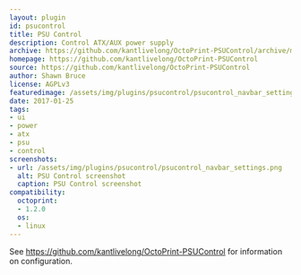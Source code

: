 ```yaml
---
layout: plugin
id: psucontrol
title: PSU Control
description: Control ATX/AUX power supply
archive: https://github.com/kantlivelong/OctoPrint-PSUControl/archive/master.zip
homepage: https://github.com/kantlivelong/OctoPrint-PSUControl
source: https://github.com/kantlivelong/OctoPrint-PSUControl
author: Shawn Bruce
license: AGPLv3
featuredimage: /assets/img/plugins/psucontrol/psucontrol_navbar_settings.png
date: 2017-01-25
tags:
- ui
- power
- atx
- psu
- control
screenshots: 
- url: /assets/img/plugins/psucontrol/psucontrol_navbar_settings.png
  alt: PSU Control screenshot
  caption: PSU Control screenshot
compatibility:
  octoprint:
  - 1.2.0
  os:
  - linux
---
```


See <https://github.com/kantlivelong/OctoPrint-PSUControl> for information on configuration.
